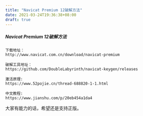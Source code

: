 ```yaml
---
title: "Navicat Premium 12破解方法"
date: 2021-03-24T19:36:38+08:00
draft: true
---
```


##### Navicat Premium 12破解方法

    下载地址：
    http://www.navicat.com.cn/download/navicat-premium
    
    破解工具地址：
    https://github.com/DoubleLabyrinth/navicat-keygen/releases
    
    激活原理:
    https://www.52pojie.cn/thread-688820-1-1.html
    
    中文教程:
    https://www.jianshu.com/p/20eb454a1da4

大家有能力的话，希望还是支持正版。